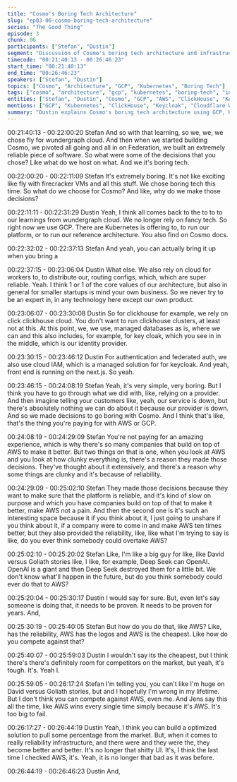 ```yaml
---
title: "Cosmo's Boring Tech Architecture"
slug: "ep03-06-cosmo-boring-tech-architecture"
series: "The Good Thing"
episode: 3
chunk: 06
participants: ["Stefan", "Dustin"]
segment: "Discussion of Cosmo's boring tech architecture and infrastructure choices"
timecode: "00:21:40:13 - 00:26:46:23"
start_time: "00:21:40:13"
end_time: "00:26:46:23"
speakers: ["Stefan", "Dustin"]
topics: ["Cosmo", "Architecture", "GCP", "Kubernetes", "Boring Tech"]
tags: ["cosmo", "architecture", "gcp", "kubernetes", "boring-tech", "infrastructure"]
entities: ["Stefan", "Dustin", "Cosmo", "GCP", "AWS", "ClickHouse", "Keycloak", "Cloudflare"]
mentions: ["GCP", "Kubernetes", "ClickHouse", "Keycloak", "Cloudflare Workers", "managed services"]
summary: "Dustin explains Cosmo's boring tech architecture using GCP, Kubernetes, managed ClickHouse, and Cloudflare Workers. They discuss the philosophy of using managed services and not being experts in everything except their own product, contrasting with their previous Fly.io experience."
---
```


00:21:40:13 - 00:22:00:20
Stefan
And so with that learning, so we, we, we chose fly for wundergraph cloud. And then when we
started building Cosmo, we pivoted all going and all in on Federation, we built an extremely
reliable piece of software. So what were some of the decisions that you chose? Like what do we
host on what. And we it's boring tech.

00:22:00:20 - 00:22:11:09
Stefan
It's extremely boring. It's not like exciting like fly with firecracker VMs and all this stuff. We chose
boring tech this time. So what do we choose for Cosmo? And like, why do we make those
decisions?

00:22:11:11 - 00:22:31:29
Dustin
Yeah, I think all comes back to the to to to our learnings from wundergraph cloud. We no longer
rely on fancy tech. So right now we use GCP. There are Kubernetes is offering to, to run our
platform, or to run our reference architecture. You also find on Cosmo docs.

00:22:32:02 - 00:22:37:13
Stefan
And yeah, you can actually bring it up when you bring a

00:22:37:15 - 00:23:06:04
Dustin
What else. We also rely on cloud for workers to, to distribute our, routing configs, which, which
are super reliable. Yeah. I think 1 or 1 of the core values of our architecture, but also in general
for smaller startups is mind your own business. So we never try to be an expert in, in any
technology here except our own product.

00:23:06:07 - 00:23:30:08
Dustin
So for clickhouse for example, we rely on click clickhouse cloud. You don't want to run
clickhouse clusters, at least not at this. At this point, we, we use, managed databases as is,
where we can and this also includes, for example, for key cloak, which you see in in the middle,
which is our identity provider.

00:23:30:15 - 00:23:46:12
Dustin
For authentication and federated auth, we also use cloud IAM, which is a managed solution for
for keycloak. And yeah, front end is running on the next.js. So yeah.

00:23:46:15 - 00:24:08:19
Stefan
Yeah, it's very simple, very boring. But I think you have to go through what we did with, like,
relying on a provider. And then imagine telling your customers like, yeah, our service is down,
but there's absolutely nothing we can do about it because our provider is down. And so we
made decisions to go boring with Cosmo. And I think that's like, that's the thing you're paying for
with AWS or GCP.

00:24:08:19 - 00:24:29:09
Stefan
You're not paying for an amazing experience, which is why there's so many companies that
build on top of AWS to make it better. But two things on that is one, when you look at AWS and
you look at how clunky everything is, there's a reason they made those decisions. They've
thought about it extensively, and there's a reason why some things are clunky and it's because
of reliability.

00:24:29:09 - 00:25:02:10
Stefan
They made those decisions because they want to make sure that the platform is reliable, and
it's kind of slow on purpose and which you have companies build on top of that to make it better,
make AWS not a pain. And then the second one is it's such an interesting space because it if
you think about it, I just going to unshare if you think about it, if a company were to come in and
make AWS ten times better, but they also provided the reliability, like, like what I'm trying to say
is like, do you ever think somebody could overtake AWS?

00:25:02:10 - 00:25:20:02
Stefan
Like, I'm like a big guy for like, like David versus Goliath stories like, I like, for example, Deep
Seek can OpenAI. OpenAI is a giant and then Deep Seek destroyed them for a little bit. We
don't know what'll happen in the future, but do you think somebody could ever do that to AWS?

00:25:20:04 - 00:25:30:17
Dustin
I would say for sure. But, even let's say someone is doing that, it needs to be proven. It needs to
be proven for years. And,

00:25:30:19 - 00:25:40:05
Stefan
But how do you do that, like AWS? Like, has the reliability, AWS has the logos and AWS is the
cheapest. Like how do you compete against that?

00:25:40:07 - 00:25:59:03
Dustin
I wouldn't say its the cheapest, but I think there's there's definitely room for competitors on the
market, but yeah, it's tough. It's. Yeah I.

00:25:59:05 - 00:26:17:24
Stefan
I'm telling you, you can't like I'm huge on David versus Goliath stories, but and I hopefully I'm
wrong in my lifetime. But I don't think you can compete against AWS, even me. And Jens say
this all the time, like AWS wins every single time simply because it's AWS. It's too big to fail.

00:26:17:27 - 00:26:44:19
Dustin
Yeah, I think you can build a optimized solution to pull some percentage from the market. But,
when it comes to really reliability infrastructure, and there were and they were the, they become
better and better. It's no longer that shitty UI. It's, I think the last time I checked AWS, it's. Yeah,
it is no longer that bad as it was before.

00:26:44:19 - 00:26:46:23
Dustin
And, 